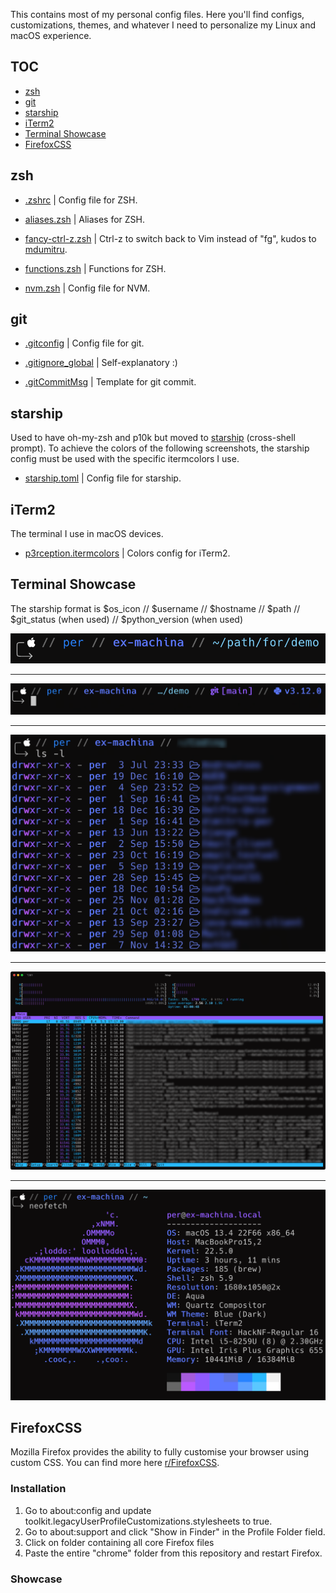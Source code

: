 This contains most of my personal config files. Here you'll find configs, customizations, themes, and whatever I need to personalize my Linux and macOS experience. 

## TOC
- [zsh](#zsh)
- [git](#git)
- [starship](#starship)
- [iTerm2](#iterm2)
- [Terminal Showcase](#terminal-showcase)
- [FirefoxCSS](#firefoxcss)

## zsh
* [.zshrc](/.zshrc) | Config file for ZSH.

* [aliases.zsh](/aliases.zsh) | Aliases for ZSH.

* [fancy-ctrl-z.zsh](/fancy-ctrl-z.zsh) | Ctrl-z to switch back to Vim instead of "fg", kudos to [mdumitru](https://github.com/mdumitru/fancy-ctrl-z).

* [functions.zsh](/functions.zsh) | Functions for ZSH.

* [nvm.zsh](/nvm.zsh) | Config file for NVM.

## git
* [.gitconfig](/.gitconfig) | Config file for git.

* [.gitignore_global](/.gitignore_global) | Self-explanatory :)

* [.gitCommitMsg](/.gitCommitMsg) | Template for git commit.


## starship
Used to have oh-my-zsh and p10k but moved to [starship](https://starship.rs/) (cross-shell prompt). To achieve the colors of the following screenshots, the starship config must be used with the specific itermcolors I use.

* [starship.toml](/starship.toml) | Config file for starship.

## iTerm2 
The terminal I use in macOS devices. 

* [p3rception.itermcolors](/p3rception.itermcolors) | Colors config for iTerm2.

## Terminal Showcase 
The starship format is $os_icon // $username // $hostname // $path // $git_status (when used) // $python_version (when used)

![](/screenshots/path.png)
<hr>

![](/screenshots/git_python.png)
<hr>

![](/screenshots/ls.png)
<hr>

![](/screenshots/htop.png)
<hr>

![](/screenshots/neofetch.png)

## FirefoxCSS
Mozilla Firefox provides the ability to fully customise your browser using custom CSS. You can find more here [r/FirefoxCSS](https://www.reddit.com/r/FirefoxCSS/).

### Installation
1. Go to about:config and update toolkit.legacyUserProfileCustomizations.stylesheets to true.
2. Go to about:support and click "Show in Finder" in the Profile Folder field.
3. Click on folder containing all core Firefox files
4. Paste the entire "chrome" folder from this repository and restart Firefox.

### Showcase